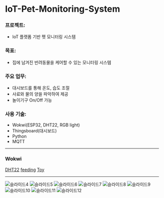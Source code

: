 # IoT-Pet-Monitoring-System
### 프로젝트:
-  IoT 플랫폼 기반 펫 모니터링 시스템

### 목표:
- 집에 남겨진 반려동물을 케어할 수 있는 모니터링 시스템   

### 주요 업무:
- 대시보드를 통해 온도, 습도 조절
- 사료와 물의 양을 파악하여 제공
- 놀이기구 On/Off 가능


### 사용 기술:
- Wokwi(ESP32, DHT22, RGB light)
- Thingsboard(대시보드)
- Python
- MQTT

<hr/>

### Wokwi
[DHT22](https://wokwi.com/projects/383461346576112641)
[feeding](https://wokwi.com/projects/383463571673628673)
[Toy](https://wokwi.com/projects/383461757932533761)

<hr/>

![슬라이드4](https://github.com/user-attachments/assets/d59eb9cb-8ed6-47c2-94a3-d2005a3d627b)
![슬라이드5](https://github.com/user-attachments/assets/3267b7f8-6da7-49c8-8b5b-2cde01ce344a)
![슬라이드6](https://github.com/user-attachments/assets/f640c98b-b74e-4170-b9ba-2c8a4d9895db)
![슬라이드7](https://github.com/user-attachments/assets/f53a5e79-8216-4faa-8394-075dc6e84e21)
![슬라이드8](https://github.com/user-attachments/assets/f9328c52-5911-4356-8e0b-fe82e89edd69)
![슬라이드9](https://github.com/user-attachments/assets/b08f1b2b-20e9-4690-b03a-a349b336f819)
![슬라이드10](https://github.com/user-attachments/assets/b5ec7cce-6f12-4652-9514-71d24bf5596f)
![슬라이드11](https://github.com/user-attachments/assets/518edb7d-3870-427e-a8be-89c897d8064b)
![슬라이드12](https://github.com/user-attachments/assets/40336450-afde-4176-bd5c-cb34bb9d2d64)

